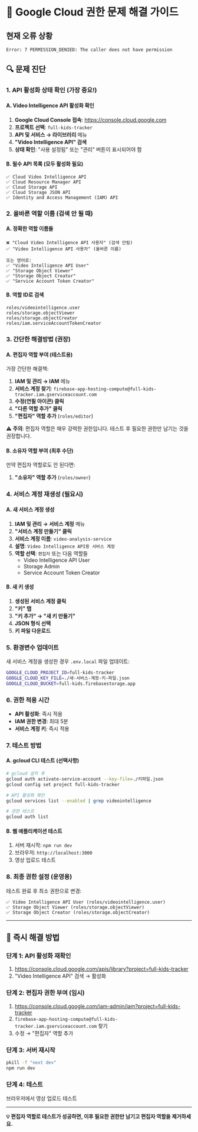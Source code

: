 # 🚨 Google Cloud 권한 문제 해결 가이드

## 현재 오류 상황
```
Error: 7 PERMISSION_DENIED: The caller does not have permission
```

## 🔍 문제 진단

### 1. API 활성화 상태 확인 (가장 중요!)

#### A. Video Intelligence API 활성화 확인
1. **Google Cloud Console 접속**: https://console.cloud.google.com
2. **프로젝트 선택**: `full-kids-tracker`
3. **API 및 서비스 → 라이브러리** 메뉴
4. **"Video Intelligence API" 검색**
5. **상태 확인**: "사용 설정됨" 또는 "관리" 버튼이 표시되어야 함

#### B. 필수 API 목록 (모두 활성화 필요)
```
✅ Cloud Video Intelligence API
✅ Cloud Resource Manager API  
✅ Cloud Storage API
✅ Cloud Storage JSON API
✅ Identity and Access Management (IAM) API
```

### 2. 올바른 역할 이름 (검색 안 될 때)

#### A. 정확한 역할 이름들
```
❌ "Cloud Video Intelligence API 사용자" (검색 안됨)
✅ "Video Intelligence API 사용자" (올바른 이름)

또는 영어로:
✅ "Video Intelligence API User"
✅ "Storage Object Viewer"
✅ "Storage Object Creator"
✅ "Service Account Token Creator"
```

#### B. 역할 ID로 검색
```
roles/videointelligence.user
roles/storage.objectViewer
roles/storage.objectCreator
roles/iam.serviceAccountTokenCreator
```

### 3. 간단한 해결방법 (권장)

#### A. 편집자 역할 부여 (테스트용)
가장 간단한 해결책:
1. **IAM 및 관리 → IAM** 메뉴
2. **서비스 계정 찾기**: `firebase-app-hosting-compute@full-kids-tracker.iam.gserviceaccount.com`
3. **수정(연필 아이콘) 클릭**
4. **"다른 역할 추가" 클릭**
5. **"편집자" 역할 추가** (`roles/editor`)

⚠️ **주의**: 편집자 역할은 매우 강력한 권한입니다. 테스트 후 필요한 권한만 남기는 것을 권장합니다.

#### B. 소유자 역할 부여 (최후 수단)
만약 편집자 역할로도 안 된다면:
1. **"소유자" 역할 추가** (`roles/owner`)

### 4. 서비스 계정 재생성 (필요시)

#### A. 새 서비스 계정 생성
1. **IAM 및 관리 → 서비스 계정** 메뉴
2. **"서비스 계정 만들기" 클릭**
3. **서비스 계정 이름**: `video-analysis-service`
4. **설명**: `Video Intelligence API용 서비스 계정`
5. **역할 선택**: `편집자` 또는 다음 역할들
   - Video Intelligence API User
   - Storage Admin
   - Service Account Token Creator

#### B. 새 키 생성
1. **생성된 서비스 계정 클릭**
2. **"키" 탭**
3. **"키 추가" → "새 키 만들기"**
4. **JSON 형식 선택**
5. **키 파일 다운로드**

### 5. 환경변수 업데이트

새 서비스 계정을 생성한 경우 `.env.local` 파일 업데이트:
```bash
GOOGLE_CLOUD_PROJECT_ID=full-kids-tracker
GOOGLE_CLOUD_KEY_FILE=./새-서비스-계정-키-파일.json
GOOGLE_CLOUD_BUCKET=full-kids.firebasestorage.app
```

### 6. 권한 적용 시간

- **API 활성화**: 즉시 적용
- **IAM 권한 변경**: 최대 5분
- **서비스 계정 키**: 즉시 적용

### 7. 테스트 방법

#### A. gcloud CLI 테스트 (선택사항)
```bash
# gcloud 설치 후
gcloud auth activate-service-account --key-file=./키파일.json
gcloud config set project full-kids-tracker

# API 활성화 확인
gcloud services list --enabled | grep videointelligence

# 권한 테스트
gcloud auth list
```

#### B. 웹 애플리케이션 테스트
1. 서버 재시작: `npm run dev`
2. 브라우저: `http://localhost:3000`
3. 영상 업로드 테스트

### 8. 최종 권한 설정 (운영용)

테스트 완료 후 최소 권한으로 변경:
```
✅ Video Intelligence API User (roles/videointelligence.user)
✅ Storage Object Viewer (roles/storage.objectViewer)
✅ Storage Object Creator (roles/storage.objectCreator)
```

---

## 🎯 즉시 해결 방법

### 단계 1: API 활성화 재확인
1. https://console.cloud.google.com/apis/library?project=full-kids-tracker
2. "Video Intelligence API" 검색 → 활성화

### 단계 2: 편집자 권한 부여 (임시)
1. https://console.cloud.google.com/iam-admin/iam?project=full-kids-tracker
2. `firebase-app-hosting-compute@full-kids-tracker.iam.gserviceaccount.com` 찾기
3. 수정 → "편집자" 역할 추가

### 단계 3: 서버 재시작
```bash
pkill -f "next dev"
npm run dev
```

### 단계 4: 테스트
브라우저에서 영상 업로드 테스트

---

**💡 편집자 역할로 테스트가 성공하면, 이후 필요한 권한만 남기고 편집자 역할을 제거하세요.** 
